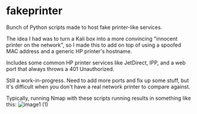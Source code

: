 # fakeprinter
Bunch of Python scripts made to host fake printer-like services.

The idea I had was to turn a Kali box into a more convincing "innocent printer on the network", so I made this to add on top of using a spoofed MAC address and a generic HP printer's hostname.

Includes some common HP printer services like JetDirect, IPP, and a web port that always throws a 401 Unauthorized.

Still a work-in-progress. Need to add more ports and fix up some stuff, but it's difficult when you don't have a real network printer to compare against.

Typically, running Nmap with these scripts running results in something like this:
![image1 (1)](https://github.com/user-attachments/assets/60602657-5e67-46d7-9bc7-806719866570)

